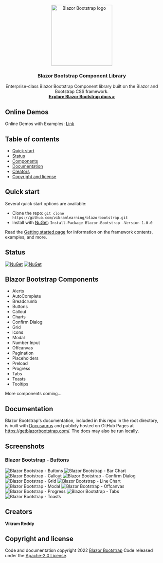 ﻿<p align="center">
  <a href="https://getblazorbootstrap.com/">
    <img src="https://getblazorbootstrap.com/img/logo/logo-color.svg" alt="Blazor Bootstrap logo" width="200" height="200">
  </a>
</p>

<h3 align="center">Blazor Bootstrap Component Library</h3>

<p align="center">
  Enterprise-class Blazor Bootstrap Component library built on the Blazor and Bootstrap CSS framework.
  <br>
  <a href="https://getblazorbootstrap.com/docs/intro"><strong>Explore Blazor Bootstrap docs »</strong></a>
  <br>
</p>

## Online Demos

Online Demos with Examples: [Link](https://demos.getblazorbootstrap.com/)

## Table of contents

- [Quick start](#quick-start)
- [Status](#status)
- [Components](#components)
- [Documentation](#documentation)
- [Creators](#creators)
- [Copyright and license](#copyright-and-license)

## Quick start

Several quick start options are available:

- Clone the repo: `git clone https://github.com/vikramlearning/blazorbootstrap.git`
- Install with [NuGet](https://www.nuget.org/): `Install-Package Blazor.Bootstrap -Version 1.0.0` 

Read the [Getting started page](https://getblazorbootstrap.com/docs/intro) for information on the framework contents, examples, and more.

## Status

[![NuGet](https://img.shields.io/nuget/vpre/blazor.bootstrap)](https://www.nuget.org/packages/blazor.bootstrap/absoluteLatest)
[![NuGet](https://img.shields.io/nuget/dt/blazor.bootstrap.svg)](https://www.nuget.org/packages/blazor.bootstrap/absoluteLatest)

## Blazor Bootstrap Components

- Alerts
- AutoComplete
- Breadcrumb
- Buttons
- Callout
- Charts
- Confirm Dialog
- Grid
- Icons
- Modal
- Number Input
- Offcanvas
- Pagination
- Placeholders
- Preload
- Progress
- Tabs
- Toasts
- Tooltips

More components coming...

## Documentation

Blazor Bootstrap's documentation, included in this repo in the root directory, is built with [Docusaurus](https://docusaurus.io/) and publicly hosted on GitHub Pages at <https://getblazorbootstrap.com/>. The docs may also be run locally.

## Screenshots

### Blazor Bootstrap - Buttons

![Blazor Bootstrap - Buttons](https://i.imgur.com/ENKhcXR.jpg "Blazor Bootstrap - Buttons")
![Blazor Bootstrap - Bar Chart](https://i.imgur.com/JLV7oss.png "Blazor Bootstrap - Bar Chart")
![Blazor Bootstrap - Callout](https://i.imgur.com/vmibzEu.png "Blazor Bootstrap - Callout")
![Blazor Bootstrap - Confirm Dialog](https://i.imgur.com/FisZXwK.png "Blazor Bootstrap - Confirm Dialog")
![Blazor Bootstrap - Grid](https://i.imgur.com/36RsWZ3.png "Blazor Bootstrap - Grid")
![Blazor Bootstrap - Line Chart](https://i.imgur.com/CzdXpqr.png "Blazor Bootstrap - Line Chart")
![Blazor Bootstrap - Modal](https://i.imgur.com/n0m4Fhq.jpg "Blazor Bootstrap - Modal")
![Blazor Bootstrap - Offcanvas](https://i.imgur.com/1vNz5Ci.jpg "Blazor Bootstrap - Offcanvas")
![Blazor Bootstrap - Progress](https://i.imgur.com/MK142lQ.png "Blazor Bootstrap - Progress")
![Blazor Bootstrap - Tabs](https://i.imgur.com/NdE5oqH.png "Blazor Bootstrap - Tabs")
![Blazor Bootstrap - Toasts](https://i.imgur.com/OCQUchu.png "Blazor Bootstrap - Toasts")

## Creators

**Vikram Reddy**

## Copyright and license

Code and documentation copyright 2022 [Blazor Bootstrap](https://getblazorbootstrap.com/) Code released under the [Apache-2.0 License](https://github.com/vikramlearning/blazorbootstrap/blob/master/LICENSE.txt).